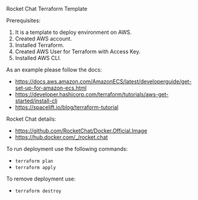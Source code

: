 Rocket Chat Terraform Template

Prerequisites:

1. It is a template to deploy environment on AWS.
2. Created AWS account.
3. Installed Terraform.
4. Created AWS User for Terraform with Access Key.
5. Installed AWS CLI.

As an example please follow the docs:
- https://docs.aws.amazon.com/AmazonECS/latest/developerguide/get-set-up-for-amazon-ecs.html
- https://developer.hashicorp.com/terraform/tutorials/aws-get-started/install-cli
- https://spacelift.io/blog/terraform-tutorial


Rocket Chat details:
- https://github.com/RocketChat/Docker.Official.Image
- https://hub.docker.com/_/rocket.chat

To run deployment use the following commands:
- `terraform plan`
- `terraform apply`

To remove deployment use:
- `terraform destroy`
